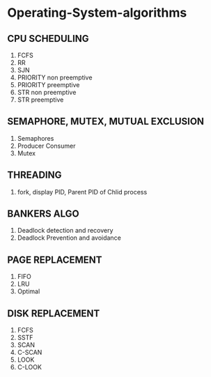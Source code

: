 # Operating-System-algorithms

## CPU SCHEDULING
1. FCFS
2. RR 
3. SJN 
4. PRIORITY non preemptive
5. PRIORITY preemptive
6. STR non preemptive
7. STR preemptive

## SEMAPHORE, MUTEX, MUTUAL EXCLUSION
1. Semaphores 
3. Producer Consumer 
4. Mutex 

## THREADING
1. fork, display PID, Parent PID of Chlid process 

## BANKERS ALGO
1. Deadlock detection and recovery
2. Deadlock Prevention and avoidance


## PAGE REPLACEMENT
1. FIFO 
2. LRU 
3. Optimal 

## DISK REPLACEMENT 
1. FCFS 
2. SSTF 
3. SCAN 
4. C-SCAN 
5. LOOK 
6. C-LOOK
